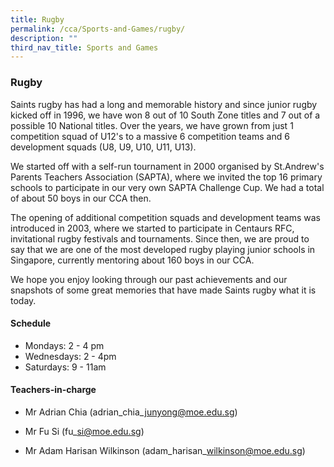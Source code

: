 ```yaml
---
title: Rugby
permalink: /cca/Sports-and-Games/rugby/
description: ""
third_nav_title: Sports and Games
---
```

### Rugby

Saints rugby has had a long and memorable history and since junior rugby kicked off in 1996, we have won 8 out of 10 South Zone titles and 7 out of a possible 10 National titles. Over the years, we have grown from just 1 competition squad of U12's to a massive 6 competition teams and 6 development squads (U8, U9, U10, U11, U13).

We started off with a self-run tournament in 2000 organised by St.Andrew's Parents Teachers Association (SAPTA), where we invited the top 16 primary schools to participate in our very own SAPTA Challenge Cup. We had a total of about 50 boys in our CCA then.

The opening of additional competition squads and development teams was introduced in 2003, where we started to participate in Centaurs RFC, invitational rugby festivals and tournaments. Since then, we are proud to say that we are one of the most developed rugby playing junior schools in Singapore, currently mentoring about 160 boys in our CCA.

We hope you enjoy looking through our past achievements and our snapshots of some great memories that have made Saints rugby what it is today.

#### Schedule

*   Mondays: 2 - 4 pm
*   Wednesdays: 2 - 4pm
*   Saturdays: 9 - 11am

#### Teachers-in-charge

*   Mr Adrian Chia (adrian\_chia\_junyong@moe.edu.sg)  
    
*   Mr Fu Si (fu\_si@moe.edu.sg)
*   Mr Adam Harisan Wilkinson (adam\_harisan\_wilkinson@moe.edu.sg)